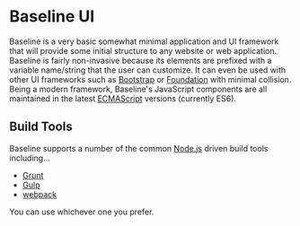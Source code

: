 Baseline UI
==========

Baseline is a very basic somewhat minimal application and UI framework that will provide some initial structure to any website or web application. Baseline is fairly non-invasive because its elements are prefixed with a variable name/string that the user can customize. It can even be used with other UI frameworks such as [Bootstrap](http://getbootstrap.com/) or [Foundation](http://foundation.zurb.com/) with minimal collision. Being a modern framework, Baseline's JavaScript components are all maintained in the latest [ECMAScript](https://en.wikipedia.org/wiki/ECMAScript) versions (currently ES6). 

## Build Tools
Baseline supports a number of the common [Node.js](https://www.nodejs.org) driven build tools including...

* [Grunt](https://gruntjs.com)
* [Gulp](https://gulpjs.com)
* [webpack](https://webpack.js.org) 

You can use whichever one you prefer.